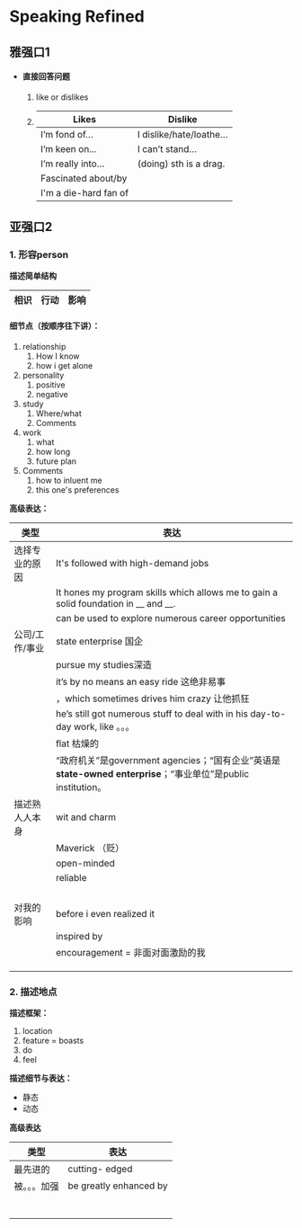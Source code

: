 # Speaking Refined

## 雅强口1

+ #### 直接回答问题

  1. like or dislikes
  2. | Likes                 | Dislike                |
      | --------------------- | ---------------------- |
      | I’m fond of…          | I dislike/hate/loathe… |
      | I’m keen on...        | I can’t stand…         |
      | I’m really into…      | (doing) sth is a drag. |
      | Fascinated about/by   |                        |
      | I'm a die-hard fan of |                        |



## 亚强口2

### 1. 形容person

**描述简单结构**

| 相识 | 行动 | 影响 |
| ---- | ---- | ---- |

#### 细节点（按顺序往下讲）：

1. relationship
   1. How I know
   2. how i get alone
2. personality
   1. positive
   2. negative
3. study
   1. Where/what
   2. Comments
4. work
   1. what
   2. how long
   3. future plan
5. Comments
   1. how to inluent me
   2. this one's preferences

**高级表达：**

| 类型           | 表达                                                         |
| -------------- | ------------------------------------------------------------ |
| 选择专业的原因 | It's followed with high-demand jobs                          |
|                | It hones my program skills which allows me to gain a solid foundation in __ and __. |
|                | can be used to explore numerous career opportunities         |
| 公司/工作/事业 | state enterprise 国企                                        |
|                | pursue my studies深造                                        |
|                | it’s by no means an easy ride  这绝非易事                    |
|                | ，which sometimes drives him crazy 让他抓狂                  |
|                | he’s still got numerous stuff to deal with in his day-to-day work, like 。。。 |
|                | flat 枯燥的                                                  |
|                | “政府机关”是government agencies；“国有企业”英语是**state-owned enterprise**；“事业单位”是public institution。 |
| 描述熟人人本身 | wit and charm                                                |
|                | Maverick （贬）                                              |
|                | open-minded                                                  |
|                | reliable                                                     |
|                |                                                              |
|                |                                                              |
|                |                                                              |
|                |                                                              |
| 对我的影响     | before i even realized it                                    |
|                | inspired by                                                  |
|                | encouragement = 非面对面激励的我                             |
|                |                                                              |
|                |                                                              |
|                |                                                              |

### 2. 描述地点

**描述框架：**

1. location
2. feature = boasts
3. do
4. feel

**描述细节与表达：**

+ 静态
+ 动态

**高级表达**

| 类型         | 表达                   |
| ------------ | ---------------------- |
| 最先进的     | cutting- edged         |
| 被。。。加强 | be greatly enhanced by |
|              |                        |
|              |                        |
|              |                        |
|              |                        |
|              |                        |
|              |                        |
|              |                        |

